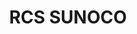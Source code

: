 ---
title: "RCS SUNOCO"
url: /rineyville/rcs-sunoco-rineyville-big-springs-road/
shop: convenience
---